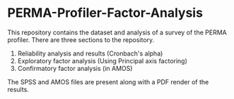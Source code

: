 # PERMA-Profiler-Factor-Analysis
This repository contains the dataset and analysis of a survey of the PERMA profiler.
There are three sections to the repository.
1. Reliability analysis and results (Cronbach's alpha)
2. Exploratory factor analysis (Using Principal axis factoring)
3. Confirmatory factor analysis (in AMOS)

The SPSS and AMOS files are present along with a PDF render of the results.

